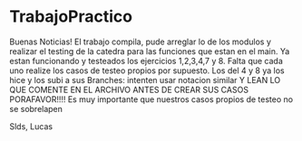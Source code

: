 # TrabajoPractico

Buenas Noticias! El trabajo compila, pude arreglar lo de los modulos y realizar el testing de la catedra para las funciones que estan en el main.
Ya estan funcionando y testeados los ejercicios 1,2,3,4,7 y 8. Falta que cada uno realize los casos de testeo propios por supuesto.
Los del 4 y 8 ya los hice y los subi a sus Branches: intenten usar notacion similar Y LEAN LO QUE COMENTE EN EL ARCHIVO ANTES DE CREAR SUS CASOS PORAFAVOR!!!!
Es muy importante que nuestros casos propios de testeo no se sobrelapen

Slds, Lucas
